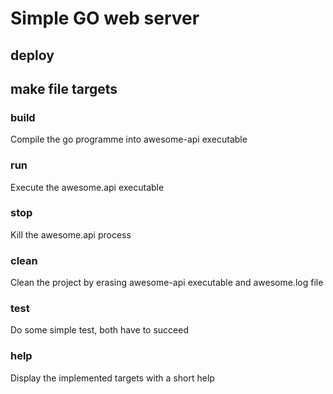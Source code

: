 # Simple GO web server

## deploy

## make file targets
### build
Compile the go programme into awesome-api executable

### run
Execute the awesome.api executable

### stop
Kill the awesome.api process

### clean
Clean the project by erasing awesome-api executable and awesome.log file

### test
Do some simple test, both have to succeed

### help
Display the implemented targets with a short help

